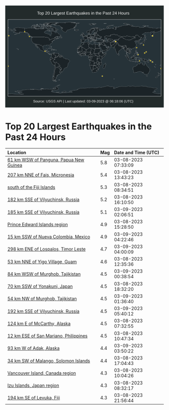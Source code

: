 ![Map](./map.png)

# Top 20 Largest Earthquakes in the Past 24 Hours

| Location | Mag | Date and Time (UTC) |
|:---|:---|:---|
| [61 km WSW of Panguna, Papua New Guinea](https://earthquake.usgs.gov/earthquakes/eventpage/us7000ji38) | 5.8 | 03-08-2023 07:33:09 |
| [207 km NNE of Fais, Micronesia](https://earthquake.usgs.gov/earthquakes/eventpage/us7000ji58) | 5.4 | 03-08-2023 13:43:23 |
| [south of the Fiji Islands](https://earthquake.usgs.gov/earthquakes/eventpage/us7000ji42) | 5.3 | 03-08-2023 08:34:51 |
| [182 km SSE of Vilyuchinsk, Russia](https://earthquake.usgs.gov/earthquakes/eventpage/us7000ji6x) | 5.2 | 03-08-2023 16:10:50 |
| [185 km SSE of Vilyuchinsk, Russia](https://earthquake.usgs.gov/earthquakes/eventpage/us7000jick) | 5.1 | 03-09-2023 02:06:51 |
| [Prince Edward Islands region](https://earthquake.usgs.gov/earthquakes/eventpage/us7000ji6q) | 4.9 | 03-08-2023 15:28:50 |
| [15 km SSW of Nueva Colombia, Mexico](https://earthquake.usgs.gov/earthquakes/eventpage/us7000jidj) | 4.9 | 03-09-2023 04:22:46 |
| [298 km ENE of Lospalos, Timor Leste](https://earthquake.usgs.gov/earthquakes/eventpage/us7000jidg) | 4.7 | 03-09-2023 04:00:09 |
| [53 km NNE of Yigo Village, Guam](https://earthquake.usgs.gov/earthquakes/eventpage/us7000ji50) | 4.6 | 03-08-2023 12:35:36 |
| [84 km WSW of Murghob, Tajikistan](https://earthquake.usgs.gov/earthquakes/eventpage/us7000jibw) | 4.5 | 03-09-2023 00:38:54 |
| [70 km SSW of Yonakuni, Japan](https://earthquake.usgs.gov/earthquakes/eventpage/us7000ji95) | 4.5 | 03-08-2023 18:32:20 |
| [54 km NW of Murghob, Tajikistan](https://earthquake.usgs.gov/earthquakes/eventpage/us7000jicf) | 4.5 | 03-09-2023 01:36:40 |
| [192 km SSE of Vilyuchinsk, Russia](https://earthquake.usgs.gov/earthquakes/eventpage/us7000jiec) | 4.5 | 03-09-2023 05:40:12 |
| [124 km E of McCarthy, Alaska](https://earthquake.usgs.gov/earthquakes/eventpage/us7000ji35) | 4.5 | 03-08-2023 07:32:55 |
| [12 km ESE of San Mariano, Philippines](https://earthquake.usgs.gov/earthquakes/eventpage/us7000ji4k) | 4.5 | 03-08-2023 10:47:34 |
| [93 km W of Adak, Alaska](https://earthquake.usgs.gov/earthquakes/eventpage/us7000jidi) | 4.4 | 03-09-2023 03:50:22 |
| [34 km SW of Malango, Solomon Islands](https://earthquake.usgs.gov/earthquakes/eventpage/us7000ji7e) | 4.4 | 03-08-2023 17:04:43 |
| [Vancouver Island, Canada region](https://earthquake.usgs.gov/earthquakes/eventpage/us7000ji4b) | 4.3 | 03-08-2023 10:04:26 |
| [Izu Islands, Japan region](https://earthquake.usgs.gov/earthquakes/eventpage/us7000ji40) | 4.3 | 03-08-2023 08:32:17 |
| [194 km SE of Levuka, Fiji](https://earthquake.usgs.gov/earthquakes/eventpage/us7000jiax) | 4.3 | 03-08-2023 21:56:44 |
